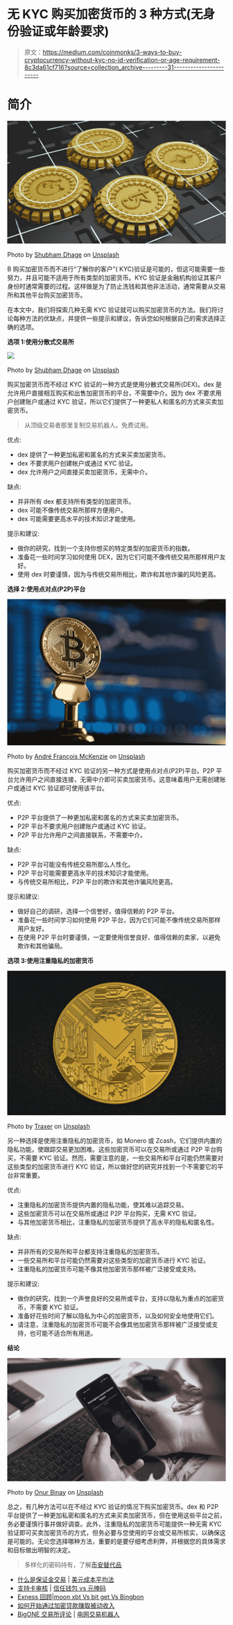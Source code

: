 # 无 KYC 购买加密货币的 3 种方式(无身份验证或年龄要求)

> 原文：<https://medium.com/coinmonks/3-ways-to-buy-cryptocurrency-without-kyc-no-id-verification-or-age-requirement-8c3da61cf716?source=collection_archive---------31----------------------->

# **简介**

![](img/6afe0954b3897ef614ac97e5d10e1a37.png)

Photo by [Shubham Dhage](https://unsplash.com/@theshubhamdhage?utm_source=medium&utm_medium=referral) on [Unsplash](https://unsplash.com?utm_source=medium&utm_medium=referral)

B 购买加密货币而不进行“了解你的客户”( KYC)验证是可能的，但这可能需要一些努力，并且可能不适用于所有类型的加密货币。KYC 验证是金融机构验证其客户身份时通常需要的过程。这样做是为了防止洗钱和其他非法活动，通常需要从交易所和其他平台购买加密货币。

在本文中，我们将探索几种无需 KYC 验证就可以购买加密货币的方法。我们将讨论每种方法的优缺点，并提供一些提示和建议，告诉您如何根据自己的需求选择正确的选项。

**选项 1:使用分散式交易所**

![](img/95796daed6974993c7317e17cee795aa.png)

Photo by [Shubham Dhage](https://unsplash.com/@theshubhamdhage?utm_source=medium&utm_medium=referral) on [Unsplash](https://unsplash.com?utm_source=medium&utm_medium=referral)

购买加密货币而不经过 KYC 验证的一种方式是使用分散式交易所(DEX)。dex 是允许用户直接相互购买和出售加密货币的平台，不需要中介。因为 dex 不要求用户创建账户或通过 KYC 验证，所以它们提供了一种更私人和匿名的方式来买卖加密货币。

> 从顶级交易者那里复制交易机器人。免费试用。

优点:

*   dex 提供了一种更加私密和匿名的方式来买卖加密货币。
*   dex 不要求用户创建帐户或通过 KYC 验证。
*   dex 允许用户之间直接买卖加密货币，无需中介。

缺点:

*   并非所有 dex 都支持所有类型的加密货币。
*   dex 可能不像传统交易所那样方便用户。
*   dex 可能需要更高水平的技术知识才能使用。

提示和建议:

*   做你的研究，找到一个支持你想买的特定类型的加密货币的指数。
*   准备花一些时间学习如何使用 DEX，因为它们可能不像传统交易所那样用户友好。
*   使用 dex 时要谨慎，因为与传统交易所相比，欺诈和其他诈骗的风险更高。

**选择 2:使用点对点(P2P)平台**

![](img/fe84ae462cbf3ea6bd3bc18df2e288f9.png)

Photo by [André François McKenzie](https://unsplash.com/@silverhousehd?utm_source=medium&utm_medium=referral) on [Unsplash](https://unsplash.com?utm_source=medium&utm_medium=referral)

购买加密货币而不经过 KYC 验证的另一种方式是使用点对点(P2P)平台。P2P 平台允许用户之间直接连接，无需中介即可买卖加密货币。这意味着用户无需创建账户或通过 KYC 验证即可使用该平台。

优点:

*   P2P 平台提供了一种更加私密和匿名的方式来买卖加密货币。
*   P2P 平台不要求用户创建账户或通过 KYC 验证。
*   P2P 平台允许用户之间直接联系，不需要中介。

缺点:

*   P2P 平台可能没有传统交易所那么人性化。
*   P2P 平台可能需要更高水平的技术知识才能使用。
*   与传统交易所相比，P2P 平台的欺诈和其他诈骗风险更高。

提示和建议:

*   做好自己的调研，选择一个信誉好，值得信赖的 P2P 平台。
*   准备花一些时间学习如何使用 P2P 平台，因为它们可能不像传统交易所那样用户友好。
*   在使用 P2P 平台时要谨慎，一定要使用信誉良好、值得信赖的卖家，以避免欺诈和其他骗局。

**选项 3:使用注重隐私的加密货币**

![](img/7dc1f264363b78a61e0a92341b6abe76.png)

Photo by [Traxer](https://unsplash.com/@traxer?utm_source=medium&utm_medium=referral) on [Unsplash](https://unsplash.com?utm_source=medium&utm_medium=referral)

另一种选择是使用注重隐私的加密货币，如 Monero 或 Zcash，它们提供内置的隐私功能，使跟踪交易更加困难。这些加密货币可以在交易所或通过 P2P 平台购买，不需要 KYC 验证。然而，需要注意的是，一些交易所和平台可能仍然需要对这些类型的加密货币进行 KYC 验证，所以做好您的研究并找到一个不需要它的平台非常重要。

优点:

*   注重隐私的加密货币提供内置的隐私功能，使其难以追踪交易。
*   这些加密货币可以在交易所或通过 P2P 平台购买，无需 KYC 验证。
*   与其他加密货币相比，注重隐私的加密货币提供了高水平的隐私和匿名性。

缺点:

*   并非所有的交易所和平台都支持注重隐私的加密货币。
*   一些交易所和平台可能仍然需要对这些类型的加密货币进行 KYC 验证。
*   注重隐私的加密货币可能不像其他加密货币那样被广泛接受或支持。

提示和建议:

*   做你的研究，找到一个声誉良好的交易所或平台，支持以隐私为重点的加密货币，不需要 KYC 验证。
*   准备好花些时间了解以隐私为中心的加密货币，以及如何安全地使用它们。
*   请注意，注重隐私的加密货币可能不会像其他加密货币那样被广泛接受或支持，也可能不适合所有用途。

**结论**

![](img/1cb361f1bd466bb421047cdcc2239a0d.png)

Photo by [Onur Binay](https://unsplash.com/es/@onurbinay?utm_source=medium&utm_medium=referral) on [Unsplash](https://unsplash.com?utm_source=medium&utm_medium=referral)

总之，有几种方法可以在不经过 KYC 验证的情况下购买加密货币。dex 和 P2P 平台提供了一种更加私密和匿名的方式来买卖加密货币，但在使用这些平台之前，务必要谨慎行事并做好调查。此外，注重隐私的加密货币可能提供一种无需 KYC 验证即可买卖加密货币的方式，但务必要与您使用的平台或交易所核实，以确保这是可能的。无论您选择哪种方法，重要的是要仔细考虑利弊，并根据您的具体需求和目标做出明智的决定。

> 多样化的密码持有，了解[币安替代品](https://coincodecap.com/binance-alternatives)

*   [什么是保证金交易](https://coincodecap.com/margin-trading) | [美元成本平均法](https://coincodecap.com/dca)
*   [支持卡审核](https://coincodecap.com/uphold-card-review) | [信任钱包 vs 元掩码](https://coincodecap.com/trust-wallet-vs-metamask)
*   [Exness 回顾](https://coincodecap.com/exness-review)|[moon xbt Vs bit get Vs Bingbon](https://coincodecap.com/bingbon-vs-bitget-vs-moonxbt)
*   [如何开始通过加密贷款赚取被动收入](https://coincodecap.com/passive-income-crypto-lending)
*   [BigONE 交易所评论](/coinmonks/bigone-exchange-review-64705d85a1d4) | [电网交易机器人](https://coincodecap.com/grid-trading)